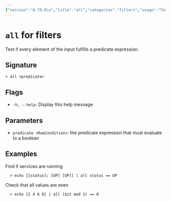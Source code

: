 ```yaml
---
{"version":"0.70.0\n","title":"all","categories":"filters","usage":"Test if every element of the input fulfills a predicate expression.\n"}
---
```

<!-- THIS FILE IS GENERATED BY update_book_commands.cjs USING NUSHELL'S HELP COMMANDS.
REFRAIN FROM EDITING IT MANUALLY.-->
# <code>all</code> for filters

<div class='command-title'>Test if every element of the input fulfills a predicate expression.</div>

## Signature

```> all <predicate>```

## Flags

 * ```-h, --help```: Display this help message
## Parameters

 * ```predicate <RowCondition>```: the predicate expression that must evaluate to a boolean
## Examples

  Find if services are running
```shell
  > echo [[status]; [UP] [UP]] | all status == UP
```
  Check that all values are even
```shell
  > echo [2 4 6 8] | all ($it mod 2) == 0
```


